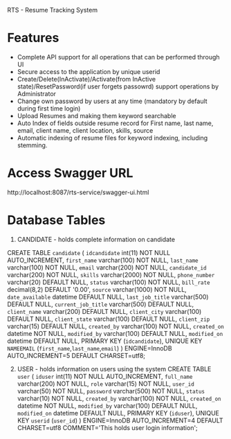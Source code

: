 RTS - Resume Tracking System

# Features
- Complete API support for all operations that can be performed through UI
- Secure access to the application by unique userid
- Create/Delete(InActivate)/Activate(from InActive state)/ResetPassword(if user forgets passowrd) support operations by Administrator
- Change own password by users at any time (mandatory by default during first time login)
- Upload Resumes and making them keyword searchable
- Auto Index of fields outside resume record for
    First name, last name, email, client name, client location, skills, source
- Automatic indexing of resume files for keyword indexing, including stemming.


# Access Swagger URL
http://localhost:8087/rts-service/swagger-ui.html


# Database Tables
1) CANDIDATE - holds complete information on candidate

CREATE TABLE `candidate` (
  `idcandidate` int(11) NOT NULL AUTO_INCREMENT,
  `first_name` varchar(100) NOT NULL,
  `last_name` varchar(100) NOT NULL,
  `email` varchar(200) NOT NULL,
  `candidate_id` varchar(200) NOT NULL,
  `skills` varchar(2000) NOT NULL,
  `phone_number` varchar(20) DEFAULT NULL,
  `status` varchar(100) NOT NULL,
  `bill_rate` decimal(8,2) DEFAULT '0.00',
  `source` varchar(1000) NOT NULL,
  `date_available` datetime DEFAULT NULL,
  `last_job_title` varchar(500) DEFAULT NULL,
  `current_job_title` varchar(500) DEFAULT NULL,
  `client_name` varchar(200) DEFAULT NULL,
  `client_city` varchar(100) DEFAULT NULL,
  `client_state` varchar(100) DEFAULT NULL,
  `client_zip` varchar(15) DEFAULT NULL,
  `created_by` varchar(100) NOT NULL,
  `created_on` datetime NOT NULL,
  `modified_by` varchar(100) DEFAULT NULL,
  `modified_on` datetime DEFAULT NULL,
  PRIMARY KEY (`idcandidate`),
  UNIQUE KEY `NAMEEMAIL` (`first_name`,`last_name`,`email`)
) ENGINE=InnoDB AUTO_INCREMENT=5 DEFAULT CHARSET=utf8;

2) USER - holds information on users using the system
CREATE TABLE `user` (
  `iduser` int(11) NOT NULL AUTO_INCREMENT,
  `full_name` varchar(200) NOT NULL,
  `role` varchar(15) NOT NULL,
  `user_id` varchar(50) NOT NULL,
  `password` varchar(500) NOT NULL,
  `status` varchar(10) NOT NULL,
  `created_by` varchar(100) NOT NULL,
  `created_on` datetime NOT NULL,
  `modified_by` varchar(100) DEFAULT NULL,
  `modified_on` datetime DEFAULT NULL,
  PRIMARY KEY (`iduser`),
  UNIQUE KEY `userid` (`user_id`)
) ENGINE=InnoDB AUTO_INCREMENT=4 DEFAULT CHARSET=utf8 COMMENT='This holds user login information';

